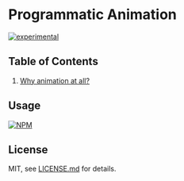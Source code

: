 # Programmatic Animation

[![experimental](http://badges.github.io/stability-badges/dist/experimental.svg)](http://github.com/badges/stability-badges)

## Table of Contents
1. [Why animation at all?](/BrendanNeufeld/test-lesson/blob/master/lessons/1-%20Why%20animation%20at%20all/index.md/)

## Usage

[![NPM](https://nodei.co/npm/test-lesson.png)](https://www.npmjs.com/package/test-lesson)

## License

MIT, see [LICENSE.md](http://github.com/BrendanNeufeld/test-lesson/blob/master/LICENSE.md) for details.

